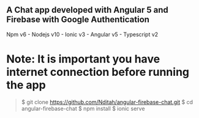 ## A Chat app developed with Angular 5 and Firebase with Google Authentication 
Npm v6 - Nodejs v10 - Ionic v3 - Angular v5 - Typescript v2

# Note: It is important you have internet connection before running the app
> $ git clone https://github.com/Nditah/angular-firebase-chat.git
> $ cd angular-firebase-chat
> $ npm install
> $ ionic serve